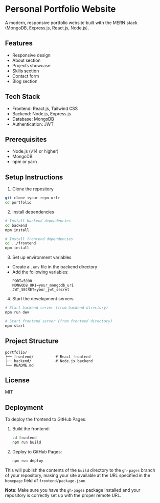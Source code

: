 # Personal Portfolio Website

A modern, responsive portfolio website built with the MERN stack (MongoDB, Express.js, React.js, Node.js).

## Features

- Responsive design
- About section
- Projects showcase
- Skills section
- Contact form
- Blog section

## Tech Stack

- Frontend: React.js, Tailwind CSS
- Backend: Node.js, Express.js
- Database: MongoDB
- Authentication: JWT

## Prerequisites

- Node.js (v14 or higher)
- MongoDB
- npm or yarn

## Setup Instructions

1. Clone the repository
```bash
git clone <your-repo-url>
cd portfolio
```

2. Install dependencies
```bash
# Install backend dependencies
cd backend
npm install

# Install frontend dependencies
cd ../frontend
npm install
```

3. Set up environment variables
- Create a `.env` file in the backend directory
- Add the following variables:
  ```
  PORT=5000
  MONGODB_URI=your_mongodb_uri
  JWT_SECRET=your_jwt_secret
  ```

4. Start the development servers
```bash
# Start backend server (from backend directory)
npm run dev

# Start frontend server (from frontend directory)
npm start
```

## Project Structure

```
portfolio/
├── frontend/          # React frontend
├── backend/           # Node.js backend
└── README.md
```

## License

MIT 

## Deployment

To deploy the frontend to GitHub Pages:

1. Build the frontend:
   ```bash
   cd frontend
   npm run build
   ```
2. Deploy to GitHub Pages:
   ```bash
   npm run deploy
   ```

This will publish the contents of the `build` directory to the `gh-pages` branch of your repository, making your site available at the URL specified in the `homepage` field of `frontend/package.json`.

**Note:** Make sure you have the `gh-pages` package installed and your repository is correctly set up with the proper remote URL. 